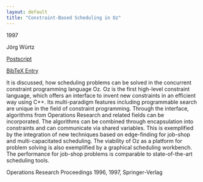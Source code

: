 ```yaml
---
layout: default
title: "Constraint-Based Scheduling in Oz"
---
```



1997


Jörg Würtz



[Postscript](http://www.ps.uni-sb.de/PapersOz/ProgrammingSysLab/ConstraintScheduling97.ps.gz)

[BibTeX Entry](http://www.ps.uni-sb.de/PapersOz/abstracts/ConstraintScheduling97.bib)



 It is discussed, how scheduling problems can be solved in the
concurrent constraint programming language Oz. Oz is the first
high-level constraint language, which offers an interface to invent
new constraints in an efficient way using C++. Its multi-paradigm
features including programmable search are unique in the field of
constraint programming. Through the interface, algorithms from
Operations Research and related fields can be incorporated. The
algorithms can be combined through encapsulation into constraints and
can communicate via shared variables. This is exemplified by the
integration of new techniques based on edge-finding for job-shop and
multi-capacitated scheduling. The viability of Oz as a platform for
problem solving is also exemplified by a graphical scheduling
workbench. The performance for job-shop problems is comparable to
state-of-the-art scheduling tools.




Operations Research Proceedings 1996,  1997, Springer-Verlag




